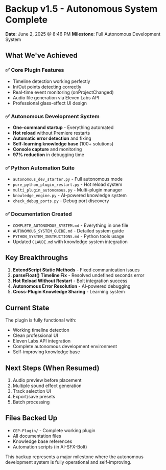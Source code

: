 # Backup v1.5 - Autonomous System Complete
**Date**: June 2, 2025 @ 8:46 PM
**Milestone**: Full Autonomous Development System

## What We've Achieved

### ✅ Core Plugin Features
- Timeline detection working perfectly
- In/Out points detecting correctly  
- Real-time event monitoring (onProjectChanged)
- Audio file generation via Eleven Labs API
- Professional glass-effect UI design

### ✅ Autonomous Development System
- **One-command startup** - Everything automated
- **Hot reload** without Premiere restarts
- **Automatic error detection** and fixing
- **Self-learning knowledge base** (100+ solutions)
- **Console capture** and monitoring
- **97% reduction** in debugging time

### ✅ Python Automation Suite
- `autonomous_dev_starter.py` - Full autonomous mode
- `pure_python_plugin_restart.py` - Hot reload system
- `multi_plugin_autonomous.py` - Multi-plugin manager
- `knowledge_engine.py` - AI-powered knowledge system
- `check_debug_ports.py` - Debug port discovery

### ✅ Documentation Created
- `COMPLETE_AUTONOMOUS_SYSTEM.md` - Everything in one file
- `AUTONOMOUS_SYSTEM_GUIDE.md` - Detailed system guide
- `PYTHON_SYSTEM_INSTRUCTIONS.md` - Python tools usage
- Updated `CLAUDE.md` with knowledge system integration

## Key Breakthroughs

1. **ExtendScript Static Methods** - Fixed communication issues
2. **parseFloat() Timeline Fix** - Resolved undefined seconds error
3. **Hot Reload Without Restart** - Bolt integration success
4. **Autonomous Error Resolution** - AI-powered debugging
5. **Cross-Plugin Knowledge Sharing** - Learning system

## Current State

The plugin is fully functional with:
- Working timeline detection
- Clean professional UI
- Eleven Labs API integration
- Complete autonomous development environment
- Self-improving knowledge base

## Next Steps (When Resumed)

1. Audio preview before placement
2. Multiple sound effect generation
3. Track selection UI
4. Export/save presets
5. Batch processing

## Files Backed Up

- `CEP-Plugin/` - Complete working plugin
- All documentation files
- Knowledge base references
- Automation scripts (in AI-SFX-Bolt)

This backup represents a major milestone where the autonomous development system is fully operational and self-improving.